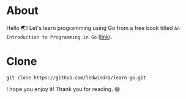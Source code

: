 # About

Hello :earth_asia:! Let's learn programming using Go from a free book titled `An Introduction to Programming in Go` ([link](http://www.golang-book.com/books/intro)).

# Clone

```
git clone https://github.com/ledwindra/learn-go.git
```

I hope you enjoy it! Thank you for reading. :smile:
